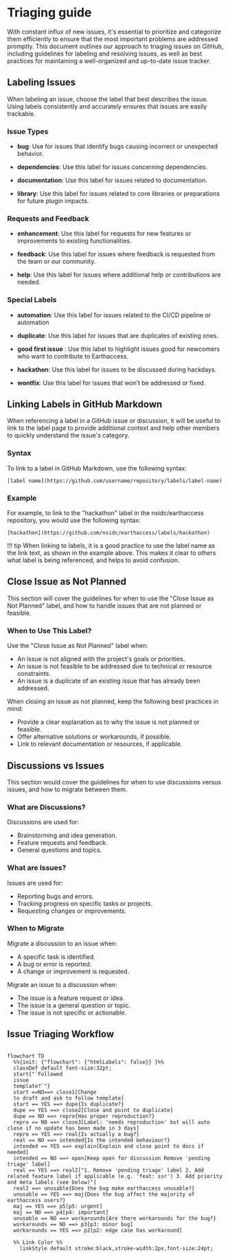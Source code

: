 # Triaging guide

With constant influx of new issues, it's essential to prioritize and categorize them efficiently to ensure that the most important problems are addressed promptly. This document outlines our approach to triaging issues on GitHub, including guidelines for labeling and resolving issues, as well as best practices for maintaining a well-organized and up-to-date issue tracker.

## Labeling Issues

When labeling an issue, choose the label that best describes the issue. Using labels consistently and accurately ensures that issues are easily trackable.


### Issue Types

- **bug**: Use for issues that identify bugs causing incorrect or unexpected behavior.

- **dependencies**: Use this label for issues concerning dependencies.

- **documentation**: Use this label for issues related to documentation.

- **library**: Use this label for issues related to core libraries or preparations for future plugin impacts.


### Requests and Feedback

- **enhancement**: Use this label for requests for new features or improvements to existing functionalities.

- **feedback**:  Use this label for issues where feedback is requested from the team or our community.

- **help**: Use this label for issues where additional help or contributions are needed.


### Special Labels

- **automation**: Use this label for issues related to the CI/CD pipeline or automation

- **duplicate**: Use this label for issues that are duplicates of existing ones.

- **good first issue** : Use this label to highlight issues good for newcomers who want to contribute to Earthaccess.

- **hackathon**: Use this label for issues to be discussed during hackdays.

- **wontfix**: Use this label for issues that won’t be addressed or fixed.


## Linking Labels in GitHub Markdown

When referencing a label in a GitHub issue or discussion, it will be  useful to link to the label page to provide additional context and help other members to quickly understand the issue's category.

### Syntax

To link to a label in GitHub Markdown, use the following syntax:

```
[label name](https://github.com/username/repository/labels/label-name)
```

### Example

For example, to link to the "hackathon" label in the nsidc/earthaccess repository, you would use the following syntax:

```
[hackathon](https://github.com/nsidc/earthaccess/labels/hackathon)
```

!!! tip
    When linking to labels, it is a good practice to use the label name as the link text, as shown in the example above. This makes it clear to others what label is being referenced, and helps to avoid confusion.

## Close Issue as Not Planned

This section will cover the guidelines for when to use the "Close Issue as Not Planned" label, and how to handle issues that are not planned or feasible.

### When to Use This Label?

Use the "Close Issue as Not Planned" label when:

- An issue is not aligned with the project's goals or priorities.
- An issue is not feasible to be addressed due to technical or resource constraints.
- An issue is a duplicate of an existing issue that has already been addressed.

When closing an issue as not planned, keep the following best practices in mind:

- Provide a clear explanation as to why the issue is not planned or feasible.
- Offer alternative solutions or workarounds, if possible.
- Link to relevant documentation or resources, if applicable.

## Discussions vs Issues

This section would cover the guidelines for when to use discussions versus issues, and how to migrate between them.

###  What are Discussions?

Discussions are used for:

- Brainstorming and idea generation.
- Feature requests and feedback.
- General questions and topics.

###  What are Issues?

Issues are used for:

- Reporting bugs and errors.
- Tracking progress on specific tasks or projects.
- Requesting changes or improvements.

### When to Migrate

Migrate a discussion to an issue when:

- A specific task is identified.
- A bug or error is reported.
- A change or improvement is requested.

Migrate an issue to a discussion when:

- The issue is a feature request or idea.
- The issue is a general question or topic.
- The issue is not specific or actionable.

## Issue Triaging Workflow

``` mermaid

flowchart TD
  %%{init: {"flowchart": {"htmlLabels": false}} }%%
  classDef default font-size:32pt;
  start{"`Followed
  issue
  template?`"}
  start ==NO==> close1[Change
  to draft and ask to follow template]
  start == YES ==> dupe{Is duplicate?}
  dupe == YES ==> close2[Close and point to duplicate]
  dupe == NO ==> repro{Has proper reproduction?}
  repro == NO ==> close3[Label: 'needs reproduction' bot will auto close if no update has been made in 3 days]
  repro == YES ==> real{Is actually a bug?}
  real == NO ==> intended{Is the intended behaviour?}
  intended == YES ==> explain[Explain and close point to docs if needed]
  intended == NO ==> open[Keep open for discussion Remove 'pending triage' label]
  real == YES ==> real2["1. Remove 'pending triage' label 2. Add related feature label if applicable (e.g. 'feat: ssr') 3. Add priority and meta labels (see below)"]
  real2 ==> unusable{Does the bug make earthaccess unusable?}
  unusable == YES ==> maj{Does the bug affect the majority of earthaccess users?}
  maj == YES ==> p5[p5: urgent]
  maj == NO ==> p4[p4: important]
  unusable == NO ==> workarounds{Are there workarounds for the bug?}
  workarounds == NO ==> p3[p3: minor bug]
  workarounds == YES ==> p2[p2: edge case has workaround]

  %% Link Color %%
    linkStyle default stroke:black,stroke-width:2px,font-size:24pt;

```
